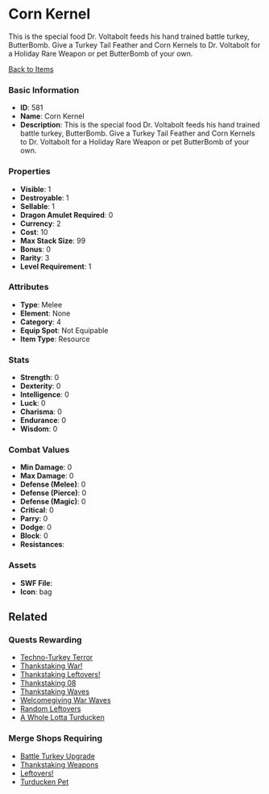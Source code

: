 # Corn Kernel

This is the special food Dr. Voltabolt feeds his hand trained battle turkey, ButterBomb. Give a Turkey Tail Feather and Corn Kernels to Dr. Voltabolt for a Holiday Rare Weapon or pet ButterBomb of your own. 

[Back to Items](../items.md)

### Basic Information

- **ID**: 581
- **Name**: Corn Kernel
- **Description**: This is the special food Dr. Voltabolt feeds his hand trained battle turkey, ButterBomb. Give a Turkey Tail Feather and Corn Kernels to Dr. Voltabolt for a Holiday Rare Weapon or pet ButterBomb of your own. 

### Properties

- **Visible**: 1
- **Destroyable**: 1
- **Sellable**: 1
- **Dragon Amulet Required**: 0
- **Currency**: 2
- **Cost**: 10
- **Max Stack Size**: 99
- **Bonus**: 0
- **Rarity**: 3
- **Level Requirement**: 1

### Attributes

- **Type**: Melee
- **Element**: None
- **Category**: 4
- **Equip Spot**: Not Equipable
- **Item Type**: Resource

### Stats

- **Strength**: 0
- **Dexterity**: 0
- **Intelligence**: 0
- **Luck**: 0
- **Charisma**: 0
- **Endurance**: 0
- **Wisdom**: 0

### Combat Values

- **Min Damage**: 0
- **Max Damage**: 0
- **Defense (Melee)**: 0
- **Defense (Pierce)**: 0
- **Defense (Magic)**: 0
- **Critical**: 0
- **Parry**: 0
- **Dodge**: 0
- **Block**: 0
- **Resistances**: 

### Assets

- **SWF File**: 
- **Icon**: bag

## Related

### Quests Rewarding

- [Techno-Turkey Terror](../quests/75-techno-turkey-terror.md)
- [Thankstaking War!](../quests/174-thankstaking-war.md)
- [Thankstaking Leftovers!](../quests/177-thankstaking-leftovers.md)
- [Thankstaking 08](../quests/312-thankstaking-08.md)
- [Thankstaking Waves](../quests/517-thankstaking-waves.md)
- [Welcomegiving War Waves](../quests/693-welcomegiving-war-waves.md)
- [Random Leftovers](../quests/838-random-leftovers.md)
- [A Whole Lotta Turducken](../quests/839-a-whole-lotta-turducken.md)

### Merge Shops Requiring

- [Battle Turkey Upgrade](../merge-shops/33-battle-turkey-upgrade.md)
- [Thankstaking Weapons](../merge-shops/34-thankstaking-weapons.md)
- [Leftovers!](../merge-shops/35-leftovers.md)
- [Turducken Pet](../merge-shops/61-turducken-pet.md)

